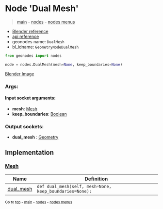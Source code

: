 # Node 'Dual Mesh'

> [main](../structure.md) - [nodes](nodes.md) - [nodes menus](nodes_menus.md)

- [Blender reference](https://docs.blender.org/manual/en/latest/modeling/geometry_nodes/mesh/dual_mesh.html)
- [api reference](https://docs.blender.org/api/current/bpy.types.GeometryNodeDualMesh.html)
- geonodes name: `DualMesh`
- bl_idname: `GeometryNodeDualMesh`

```python
from geonodes import nodes

node = nodes.DualMesh(mesh=None, keep_boundaries=None)
```

[Blender Image](self.node_image_ref)

### Args:

#### Input socket arguments:

- **mesh**: [Mesh](Mesh.md)
- **keep_boundaries**: [Boolean](Boolean.md)

### Output sockets:

- **dual_mesh** : [Geometry](Geometry.md)

## Implementation

### [Mesh](Mesh.md)

| Name | Definition |
|------|------------|
 | [dual_mesh](Mesh.md#dual_mesh) | `def dual_mesh(self, mesh=None, keep_boundaries=None):` |

<sub>Go to [top](#node-Dual-Mesh) - [main](../structure.md) - [nodes](nodes.md) - [nodes menus](nodes_menus.md)</sub>

